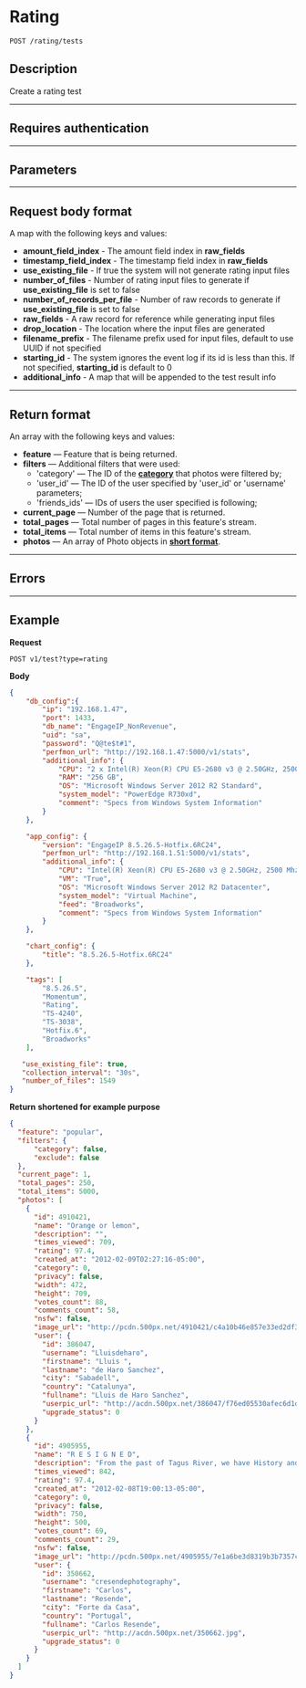 # Rating

    POST /rating/tests

## Description
Create a rating test
***

## Requires authentication

***

## Parameters

***

## Request body format
A map with the following keys and values:

- **amount\_field\_index** - The amount field index in **raw_fields**
- **timestamp\_field\_index** - The timestamp field index in **raw_fields**
- **use\_existing_file** - If true the system will not generate rating input files
- **number\_of\_files** - Number of rating input files to generate if **use\_existing_file** is set to false
- **number\_of_records\_per_file** - Number of raw records to generate if **use\_existing_file** is set to false
- **raw\_fields** - A raw record for reference while generating input files
- **drop\_location** - The location where the input files are generated
- **filename\_prefix** - The filename prefix used for input files, default to use UUID if not specified
- **starting\_id** - The system ignores the event log if its id is less than this. If not specified, **starting\_id** is default to 0
- **additional\_info** - A map that will be appended to the test result info




***

## Return format
An array with the following keys and values:

- **feature** — Feature that is being returned.
- **filters** — Additional filters that were used:
    - 'category' — The ID of the **[category][]** that photos were filtered by;
    - 'user_id' — The ID of the user specified by 'user_id' or 'username' parameters;
    - 'friends_ids' — IDs of users the user specified is following;
- **current_page** — Number of the page that is returned.
- **total_pages** — Total number of pages in this feature's stream.
- **total_items** — Total number of items in this feature's stream.
- **photos** — An array of Photo objects in **[short format](https://github.com/500px/api-documentation/blob/master/basics/formats_and_terms.md#short-format)**.

***

## Errors

***

## Example
**Request**

    POST v1/test?type=rating

**Body**
```json
{  
	"db_config":{
		"ip": "192.168.1.47",
		"port": 1433,
		"db_name": "EngageIP_NonRevenue",
		"uid": "sa",
		"password": "Q@te$t#1",
		"perfmon_url": "http://192.168.1.47:5000/v1/stats",
		"additional_info": {
			"CPU": "2 x Intel(R) Xeon(R) CPU E5-2680 v3 @ 2.50GHz, 2500 Mhz, 12 Core(s), 24 Logical Processor(s)",
			"RAM": "256 GB",
			"OS": "Microsoft Windows Server 2012 R2 Standard",
			"system_model": "PowerEdge R730xd",
			"comment": "Specs from Windows System Information"
		}
	},

	"app_config": {
		"version": "EngageIP 8.5.26.5-Hotfix.6RC24",
		"perfmon_url": "http://192.168.1.51:5000/v1/stats",
		"additional_info": {
			"CPU": "Intel(R) Xeon(R) CPU E5-2680 v3 @ 2.50GHz, 2500 Mhz, 8 Core(s), 8 Logical Processor(s)",
			"VM": "True",
			"OS": "Microsoft Windows Server 2012 R2 Datacenter",
			"system_model": "Virtual Machine",
			"feed": "Broadworks",
			"comment": "Specs from Windows System Information"
		}
	},

	"chart_config": {
		"title": "8.5.26.5-Hotfix.6RC24"
	},

	"tags": [
		"8.5.26.5",
		"Momentum",
		"Rating",
		"TS-4240",
		"TS-3038",
		"Hotfix.6",
		"Broadworks"
	],

   "use_existing_file": true,
   "collection_interval": "30s",
   "number_of_files": 1549
}
```

**Return** __shortened for example purpose__
``` json
{
  "feature": "popular",
  "filters": {
      "category": false,
      "exclude": false
  },
  "current_page": 1,
  "total_pages": 250,
  "total_items": 5000,
  "photos": [
    {
      "id": 4910421,
      "name": "Orange or lemon",
      "description": "",
      "times_viewed": 709,
      "rating": 97.4,
      "created_at": "2012-02-09T02:27:16-05:00",
      "category": 0,
      "privacy": false,
      "width": 472,
      "height": 709,
      "votes_count": 88,
      "comments_count": 58,
      "nsfw": false,
      "image_url": "http://pcdn.500px.net/4910421/c4a10b46e857e33ed2df35749858a7e45690dae7/2.jpg",
      "user": {
        "id": 386047,
        "username": "Lluisdeharo",
        "firstname": "Lluis ",
        "lastname": "de Haro Sanchez",
        "city": "Sabadell",
        "country": "Catalunya",
        "fullname": "Lluis de Haro Sanchez",
        "userpic_url": "http://acdn.500px.net/386047/f76ed05530afec6d1d0bd985b98a91ce0ce49049/1.jpg?0",
        "upgrade_status": 0
      }
    },
    {
      "id": 4905955,
      "name": "R E S I G N E D",
      "description": "From the past of Tagus River, we have History and memories, some of them abandoned and disclaimed in their margins ...",
      "times_viewed": 842,
      "rating": 97.4,
      "created_at": "2012-02-08T19:00:13-05:00",
      "category": 0,
      "privacy": false,
      "width": 750,
      "height": 500,
      "votes_count": 69,
      "comments_count": 29,
      "nsfw": false,
      "image_url": "http://pcdn.500px.net/4905955/7e1a6be3d8319b3b7357c6390289b20c16a26111/2.jpg",
      "user": {
        "id": 350662,
        "username": "cresendephotography",
        "firstname": "Carlos",
        "lastname": "Resende",
        "city": "Forte da Casa",
        "country": "Portugal",
        "fullname": "Carlos Resende",
        "userpic_url": "http://acdn.500px.net/350662.jpg",
        "upgrade_status": 0
      }
    }
  ]
}
```

[photo stream]: https://github.com/500px/api-documentation/blob/master/basics/formats_and_terms.md#500px-photo-terms
[OAuth]: https://github.com/500px/api-documentation/tree/master/authentication
[http://500px.com/:username]: http://500px.com/iansobolev
[http://500px.com/:username/following]: http://500px.com/iansobolev/following
[category]: https://github.com/500px/api-documentation/blob/master/basics/formats_and_terms.md#categories
[short format]: https://github.com/500px/api-documentation/blob/master/basics/formats_and_terms.md#short-format-1
[photo sizes]: https://github.com/500px/api-documentation/blob/master/basics/formats_and_terms.md#image-urls-and-image-sizes
